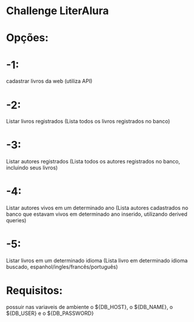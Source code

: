 # Challenge LiterAlura
# Opções:
# -1:
cadastrar livros da web (utiliza API)
# -2:
Listar livros registrados (Lista todos os livros registrados no banco)
# -3:
Listar autores registrados (Lista todos os autores registrados no banco, incluindo seus livros)
# -4:
Listar autores vivos em um determinado ano (Lista autores cadastrados no banco que estavam vivos em determinado ano inserido, utilizando derived queries)
# -5:
Listar livros em um determinado idioma (Lista livro em determinado idioma buscado, espanhol/ingles/francês/português)
# Requisitos:
possuir nas variaveis de ambiente o ${DB_HOST}, o ${DB_NAME}, o ${DB_USER} e o ${DB_PASSWORD}
